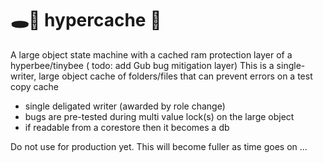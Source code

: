 # 🕳🥊 hypercache 🧼
A large object state machine with a cached ram protection layer of a hyperbee/tinybee ( todo: add Gub bug mitigation layer) This is a single-writer, large object cache of folders/files that can prevent errors on a test copy cache

- single deligated writer (awarded by role change)
- bugs are pre-tested during multi value lock(s) on the large object
- if readable from a corestore then it becomes a db

Do not use for production yet. This will become fuller as time goes on ...
